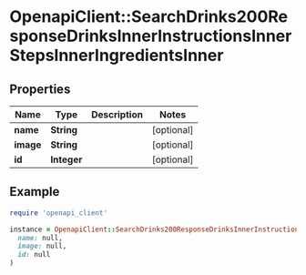# OpenapiClient::SearchDrinks200ResponseDrinksInnerInstructionsInnerStepsInnerIngredientsInner

## Properties

| Name | Type | Description | Notes |
| ---- | ---- | ----------- | ----- |
| **name** | **String** |  | [optional] |
| **image** | **String** |  | [optional] |
| **id** | **Integer** |  | [optional] |

## Example

```ruby
require 'openapi_client'

instance = OpenapiClient::SearchDrinks200ResponseDrinksInnerInstructionsInnerStepsInnerIngredientsInner.new(
  name: null,
  image: null,
  id: null
)
```


